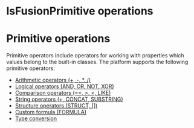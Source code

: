 # lsFusionPrimitive operations

# Primitive operations

Primitive operators include operators for working with properties which values belong to the built-in classes. The platform supports the following primitive operators:

-   [Arithmetic operators (+, -, \*, /)](Arithmetic_operators_+_-_..._.md)
-   [Logical operators (AND, OR, NOT, XOR)](Logical_operators_AND_OR_NOT_XOR_.md)
-   [Comparison operators (==, &gt;, &lt;, LIKE)](Comparison_operators_=_..._.md)
-   [String operators (+, CONCAT, SUBSTRING)](String_operators_+_CONCAT_SUBSTRING_.md)
-   [Structure operators (STRUCT, \[\])](Structure_operations_STRUCT_.md)
-   [Custom formula (FORMULA)](Custom_formula_FORMULA_.md)
-   [Type conversion](Type_conversion.md)

  
